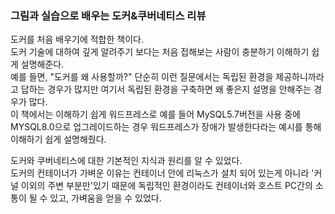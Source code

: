 ### 그림과 실습으로 배우는 도커&쿠버네티스 리뷰
도커를 처음 배우기에 적합한 책이다.  
도커 기술에 대하여 깊게 알려주기 보다는 처음 접해보는 사람이 충분하기 이해하기 쉽게 설명해준다.  
예를 들면, "도커를 왜 사용할까?" 단순히 이런 질문에서는 독립된 환경을 제공하니까라고 답하는 경우가 많지만 여기서 독립된 환경을 구축하면 왜 좋은지 설명을 안해주는 경우가 많다.  
이 책에서는 이해하기 쉽게 워드프레스로 예를 들어 MySQL5.7버전을 사용 중에 MYSQL8.0으로 업그레이드하는 경우 워드프레스가 장애가 발생한다라는 예시를 통해 이해하기 쉽게 설명해줬다.  

도커와 쿠버네티스에 대한 기본적인 지식과 원리를 알 수 있었다.  
도커의 컨테이너가 가벼운 이유는 컨테이너 안에 리눅스가 설치 되어 있는게 아니라 '커널 이외의 주변 부분만'있기 때문에 독립적인 환경이라도 컨테이너와 호스트 PC간의 소통이 될 수 있고, 가벼움을 얻을 수 있었다.